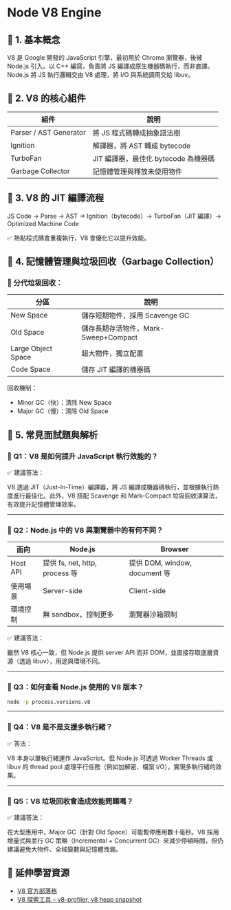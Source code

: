 # Node V8 Engine

## 📌 1. 基本概念

V8 是 Google 開發的 JavaScript 引擎，最初用於 Chrome 瀏覽器，後被 Node.js 引入。以 C++ 編寫，負責將 JS 編譯成原生機器碼執行，而非直譯。Node.js 將 JS 執行邏輯交由 V8 處理，將 I/O 與系統調用交給 libuv。

## 📌 2. V8 的核心組件

| 組件                  | 說明                                 |
|-----------------------|--------------------------------------|
| Parser / AST Generator| 將 JS 程式碼轉成抽象語法樹           |
| Ignition              | 解譯器，將 AST 轉成 bytecode         |
| TurboFan              | JIT 編譯器，最佳化 bytecode 為機器碼  |
| Garbage Collector     | 記憶體管理與釋放未使用物件           |

## 📌 3. V8 的 JIT 編譯流程

JS Code → Parse → AST → Ignition（bytecode）→ TurboFan（JIT 編譯）→ Optimized Machine Code

✅ 熱點程式碼會重複執行，V8 會優化它以提升效能。

## 📌 4. 記憶體管理與垃圾回收（Garbage Collection）

### 🧠 分代垃圾回收：

| 分區              | 說明                                 |
|-------------------|--------------------------------------|
| New Space         | 儲存短期物件，採用 Scavenge GC       |
| Old Space         | 儲存長期存活物件，Mark-Sweep+Compact |
| Large Object Space| 超大物件，獨立配置                   |
| Code Space        | 儲存 JIT 編譯的機器碼                |

回收機制：
- Minor GC（快）：清除 New Space
- Major GC（慢）：清除 Old Space

## 📌 5. 常見面試題與解析

### 🧠 Q1：V8 是如何提升 JavaScript 執行效能的？

✅ 建議答法：

V8 透過 JIT（Just-In-Time）編譯器，將 JS 編譯成機器碼執行，並根據執行熱度進行最佳化。此外，V8 搭配 Scavenge 和 Mark-Compact 垃圾回收演算法，有效提升記憶體管理效率。

---

### 🧠 Q2：Node.js 中的 V8 與瀏覽器中的有何不同？

| 面向       | Node.js                        | Browser                      |
|------------|-------------------------------|------------------------------|
| Host API   | 提供 fs, net, http, process 等 | 提供 DOM, window, document 等|
| 使用場景   | Server-side                    | Client-side                  |
| 環境控制   | 無 sandbox，控制更多           | 瀏覽器沙箱限制               |

✅ 建議答法：

雖然 V8 核心一致，但 Node.js 提供 server API 而非 DOM，並直接存取底層資源（透過 libuv），用途與環境不同。

---

### 🧠 Q3：如何查看 Node.js 使用的 V8 版本？

```bash
node -p process.versions.v8
```

---

### 🧠 Q4：V8 是不是支援多執行緒？

✅ 答法：

V8 本身以單執行緒運作 JavaScript。但 Node.js 可透過 Worker Threads 或 libuv 的 thread pool 處理平行任務（例如加解密、檔案 I/O），實現多執行緒的效果。

---

### 🧠 Q5：V8 垃圾回收會造成效能問題嗎？

✅ 建議答法：

在大型應用中，Major GC（針對 Old Space）可能暫停應用數十毫秒。V8 採用增量式與並行 GC 策略（Incremental + Concurrent GC）來減少停頓時間，但仍建議避免大物件、全域變數與記憶體洩漏。

## 📘 延伸學習資源

- [V8 官方部落格](https://v8.dev/blog)
- [V8 探索工具 – v8-profiler, v8 heap snapshot](https://nodejs.org/en/docs/guides/simple-profiling/)

